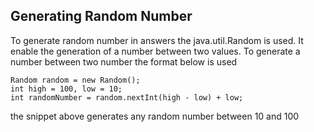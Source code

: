 

## Generating Random Number 

To generate random number in answers the java.util.Random is used. It enable the generation of a number 
between two values. To generate a number between two number the format below is used 

```
Random random = new Random();
int high = 100, low = 10;
int randomNumber = random.nextInt(high - low) + low;
```

the snippet above generates any random number between 10 and 100
